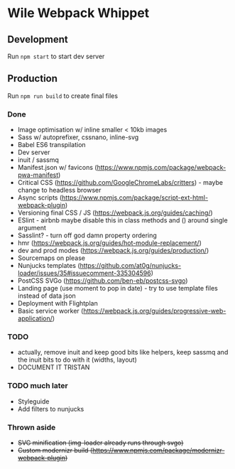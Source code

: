 # Wile Webpack Whippet

## Development

Run `npm start` to start dev server

## Production

Run `npm run build` to create final files

### Done

- Image optimisation w/ inline smaller < 10kb images
- Sass w/ autoprefixer, cssnano, inline-svg
- Babel ES6 transpilation
- Dev server
- inuit / sassmq
- Manifest.json w/ favicons (https://www.npmjs.com/package/webpack-pwa-manifest)
- Critical CSS (https://github.com/GoogleChromeLabs/critters) - maybe change to headless browser
- Async scripts (https://www.npmjs.com/package/script-ext-html-webpack-plugin)
- Versioning final CSS / JS (https://webpack.js.org/guides/caching/)
- ESlint - airbnb maybe disable this in class methods and () around single argument
- Sasslint? - turn off god damn property ordering
- hmr (https://webpack.js.org/guides/hot-module-replacement/)
- dev and prod modes (https://webpack.js.org/guides/production/)
- Sourcemaps on please
- Nunjucks templates (https://github.com/at0g/nunjucks-loader/issues/35#issuecomment-335304596)
- PostCSS SVGo (https://github.com/ben-eb/postcss-svgo)
- Landing page (use moment to pop in date) - try to use template files instead of data json
- Deployment with Flightplan
- Basic service worker (https://webpack.js.org/guides/progressive-web-application/)

### TODO

- actually, remove inuit and keep good bits like helpers, keep sassmq and the inuit bits to do with it (widths, layout)
- DOCUMENT IT TRISTAN

### TODO much later

- Styleguide
- Add filters to nunjucks

### Thrown aside

- ~~SVG minification (img-loader already runs through svgo)~~
- ~~Custom modernizr build (https://www.npmjs.com/package/modernizr-webpack-plugin)~~
